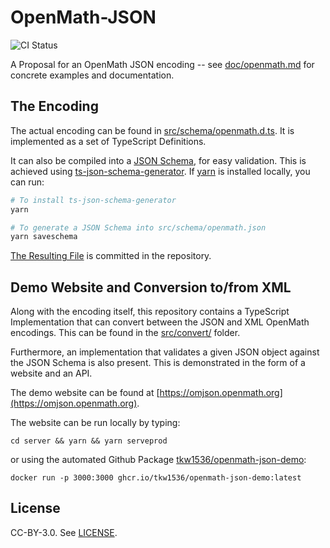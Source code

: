 # OpenMath-JSON

![CI Status](https://github.com/tkw1536/OpenMath-JSON/workflows/CI/badge.svg)

A Proposal for an OpenMath JSON encoding -- see [doc/openmath.md](doc/openmath.md) for concrete examples and documentation. 

## The Encoding

The actual encoding can be found in [src/schema/openmath.d.ts](src/schema//openmath.d.ts). 
It is implemented as a set of TypeScript Definitions.

It can also be compiled into a [JSON Schema](http://json-schema.org), for easy validation. 
This is achieved using [ts-json-schema-generator](https://github.com/vega/ts-json-schema-generator). 
If [yarn](https://yarnpkg.com/en/) is installed locally, you can run:

```bash
# To install ts-json-schema-generator
yarn

# To generate a JSON Schema into src/schema/openmath.json
yarn saveschema
```

[The Resulting File](src/schema/openmath.json) is committed in the repository. 

## Demo Website and Conversion to/from XML

Along with the encoding itself, this repository contains a TypeScript Implementation that can convert between the JSON and XML OpenMath encodings. 
This can be found in the [src/convert/](src/convert) folder. 

Furthermore, an implementation that validates a given JSON object against the JSON Schema is also present. 
This is demonstrated in the form of a website and an API. 

The demo website can be found at [https://omjson.openmath.org](https://omjson.openmath.org). 

The website can be run locally by typing:

```
cd server && yarn && yarn serveprod
```

or using the automated Github Package [tkw1536/openmath-json-demo](https://github.com/tkw1536/OpenMath-JSON/pkgs/container/openmath-json-demo):

```
docker run -p 3000:3000 ghcr.io/tkw1536/openmath-json-demo:latest
```

## License

CC-BY-3.0. See [LICENSE](LICENSE). 
